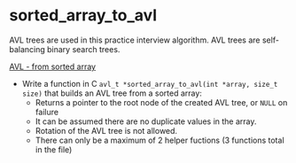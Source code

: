 # sorted_array_to_avl
AVL trees are used in this practice interview algorithm.  AVL trees are self-balancing binary search trees.

[AVL - from sorted array](/sorted_array_to_avl)
* Write a function in C `avl_t *sorted_array_to_avl(int *array, size_t size)` that builds an AVL tree from a sorted array:
  * Returns a pointer to the root node of the created AVL tree, or `NULL` on failure
  * It can be assumed there are no duplicate values in the array.
  * Rotation of the AVL tree is not allowed.
  * There can only be a maximum of 2 helper fuctions (3 functions total in the file)
